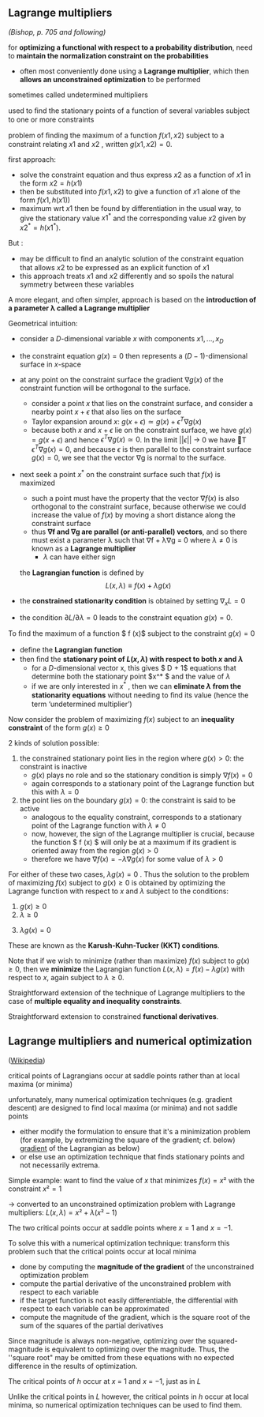 ## Lagrange multipliers

*(Bishop, p. 705 and following)*

for **optimizing a functional with respect to a probability distribution**, need to **maintain the normalization constraint on the probabilities**

- often most conveniently done using a **Lagrange multiplier**, which then **allows an unconstrained optimization** to be performed

sometimes called undetermined multipliers

used to ﬁnd the stationary points of a function of several variables subject to one or more constraints

problem of ﬁnding the maximum of a function $f (x1 , x2 )$ subject to a constraint relating $x 1$ and $x 2$ , written $g(x 1 , x 2 ) = 0$.

first approach:

- solve the constraint equation and thus express $x2$ as a function of $x1$ in the form $x2 = h(x1)$ 
- then be substituted into $f (x1 , x 2 )$ to give a function of $x 1$ alone of the form $f (x 1 , h(x 1 ))$
- maximum wrt $x 1$  then be found by differentiation in the usual way, to give the stationary value $x  1^*$ and the corresponding value $x 2$ given by $x2^* = h(x1^*  )$.

But :

- may be difﬁcult to ﬁnd an analytic solution of the constraint equation that allows $x 2$ to be expressed as an explicit function of $x 1$
- this approach treats $x 1$ and $x 2$ differently and so spoils the natural symmetry between these variables

A more elegant, and often simpler, approach is based on the **introduction of a parameter λ called a Lagrange multiplier**

Geometrical intuition:

- consider a $D$-dimensional variable $x$ with components $x 1 , . . . , x _{D}$ 
- the constraint equation $g(x) = 0$ then represents a $(D−1)$-dimensional surface in $x$-space
- at any point on the constraint surface the gradient ∇$g(x)$ of the constraint function will be orthogonal to the surface. 
  - consider a point $x$ that lies on the constraint surface, and consider a nearby point $x + \epsilon$ that also lies on the surface
  - Taylor expansion around $x$: $g(x + \epsilon) \simeq g(x) + \epsilon^{T}∇g(x)$
  - because both $x$ and $x + \epsilon$ lie on the constraint surface, we have $g(x) = g(x + \epsilon)$ and hence $\epsilon^{T}∇g(x) \simeq 0$. In the limit $||\epsilon||$ → 0 we have   T $\epsilon^{T}∇g(x) = 0$, and because $\epsilon$ is then parallel to the constraint surface $g(x) = 0$, we see that the vector ∇g is normal to the surface.

- next seek a point $x^*$ on the constraint surface such that $f (x)$ is maximized

  - such a point must have the property that the vector ∇$f (x)$ is also orthogonal to the constraint surface, because otherwise we could increase
    the value of $f (x)$ by moving a short distance along the constraint surface
  - thus **∇f and ∇g are parallel (or anti-parallel) vectors**, and so there must exist a parameter λ such that
    ∇f + λ∇g = 0 where $λ \neq  0$ is known as a **Lagrange multiplier**
    - $λ$ can have either sign

  

  the **Lagrangian function** is deﬁned by
  $$
  L(x, λ) ≡ f (x) + λg(x)
  $$

- the **constrained stationarity condition** is obtained by setting $∇_{ x} L = 0$

- the condition $∂L/∂λ = 0$ leads to the constraint equation $g(x) = 0$.



To ﬁnd the maximum of a function $ f (x)$ subject to the constraint $g(x) = 0$

- deﬁne the **Lagrangian function**
- then ﬁnd the **stationary point of $L(x, λ)$ with respect to both $x$ and $λ$**
  - for a $D$-dimensional vector x, this gives $ D + 1$ equations that determine both the stationary point $x^* $ and the value of $λ$
  - if we are only interested in $x^*$ , then we can **eliminate $λ$ from the stationarity equations** without needing to ﬁnd its value (hence the term ‘undetermined multiplier’)



Now consider the problem of maximizing $f (x)$ subject to an **inequality constraint** of the form $g(x) \geq 0$

2 kinds of solution possible:

1. the constrained stationary point lies in the region where $g(x) > 0$: the constraint is inactive
   - $g(x)$ plays no role and so the stationary condition is simply $∇f (x) = 0$
   - again corresponds to a stationary point of the Lagrange function but this with $λ = 0$
2. the point lies on the boundary $g(x) = 0$:  the constraint is said to be active
   - analogous to the equality constraint, corresponds to a stationary point of the Lagrange
     function with $λ \ne 0$
   - now, however, the sign of the Lagrange multiplier is crucial, because the function $ f (x) $ will only be at a maximum if its gradient is oriented away from the region $g(x) > 0$
   - therefore we have $∇f (x) = −λ∇g(x)$ for some value of $λ > 0$

For either of these two cases, $λg(x) = 0$ . Thus the solution to the problem of maximizing $f (x)$ subject to $g(x) \ge 0$ is obtained by optimizing the Lagrange function with respect to $x$ and $λ$ subject to the conditions:

1) $g(x) \ge 0$
2) $λ \ge 0$

3. $λg(x) = 0$

These are known as the **Karush-Kuhn-Tucker (KKT) conditions**.

Note that if we wish to minimize (rather than maximize) $f (x)$ subject to  $g(x) \ge 0$, then we **minimize** the Lagrangian function $L(x, λ) = f (x) − λg(x)$ with respect to $x$, again subject to $λ \ge 0$.



Straightforward extension of  the technique of Lagrange multipliers to the case of **multiple equality and inequality constraints**.

Straightforward extension to constrained **functional derivatives**.





## Lagrange multipliers and numerical optimization

([Wikipedia](https://en.wikipedia.org/wiki/Lagrange_multipliers))



critical points of Lagrangians occur at saddle points rather than at local maxima (or minima)

unfortunately, many numerical optimization techniques  (e.g. gradient descent) are designed to find local maxima (or minima) and not  saddle points

- either modify the formulation  to ensure that it's a minimization problem (for example, by extremizing  the square of the gradient; cf. below) [gradient](https://en.wikipedia.org/wiki/Gradient) of the Lagrangian as below)
- or else use an optimization technique that finds stationary points and not necessarily extrema.



Simple example: want to find the value of $x$ that minimizes $f(x) = x²$  with the constraint $x²=1$

-> converted to an unconstrained optimization problem with Lagrange multipliers: $L(x, \lambda) = x²+\lambda(x²-1)$

The two critical points occur at saddle points where $x = 1$ and $x = −1$.

To solve this with a numerical optimization  technique: transform this problem such that the critical  points occur at local minima

-  done by computing the **magnitude of the gradient** of the unconstrained optimization problem
  - compute the partial derivative of the unconstrained problem with respect to each variable
  - if the target function is not easily differentiable, the differential with respect to each variable can be approximated 
  - compute the magnitude of the gradient, which is the square root of the sum of the squares of the partial derivatives



Since magnitude is always non-negative, optimizing over the  squared-magnitude is equivalent to optimizing over the magnitude. Thus,  the ''square root" may be omitted from these equations with no expected  difference in the results of optimization.

The critical points of *h* occur at *x* = 1 and *x* = −1, just as in $L$

Unlike the critical points in $L$ however, the critical points in *h* occur at local minima, so numerical optimization techniques can be used to find them.
